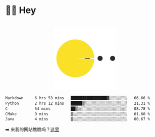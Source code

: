 
# 👋🏻 Hey
<div align="center">
	<br>
	<img src="https://raw.githubusercontent.com/Aniket965/Aniket965/master/pacman.svg?sanitize=true" width="200" height="200">
	<br>
</div>

<!--START_SECTION:waka-->

```txt
Markdown     6 hrs 53 mins   ████████████████▓░░░░░░░░   66.66 %
Python       2 hrs 12 mins   █████▒░░░░░░░░░░░░░░░░░░░   21.31 %
C            54 mins         ██▒░░░░░░░░░░░░░░░░░░░░░░   08.78 %
CMake        9 mins          ▒░░░░░░░░░░░░░░░░░░░░░░░░   01.60 %
Java         4 mins          ▒░░░░░░░░░░░░░░░░░░░░░░░░   00.67 %
```

<!--END_SECTION:waka-->

 ➡️  来我的网站瞧瞧吗？[这里](https://www.shaolongfei.com)
